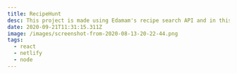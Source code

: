 ```yaml
---
title: RecipeHunt
desc: This project is made using Edamam's recipe search API and in this project you can search a number of dishes based on the ingredient you enter...
date: 2020-09-21T11:31:15.311Z
image: /images/screenshot-from-2020-08-13-20-22-44.png
tags:
  - react
  - netlify
  - node
---
```

